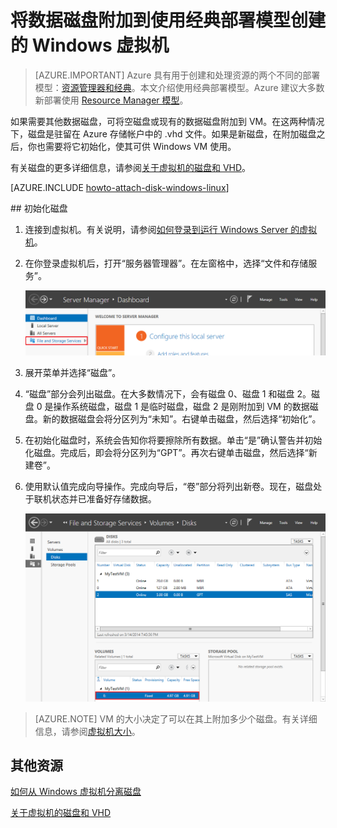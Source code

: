 <properties
	pageTitle="将磁盘附加到 VM | Azure"
	description="将数据磁盘附加到使用经典部署模型创建的 Windows 虚拟机并进行初始化。"
	services="virtual-machines-windows, storage"
	documentationCenter=""
	authors="cynthn"
	manager="timlt"
	editor="tysonn"
	tags="azure-service-management"/>

<tags
	ms.service="virtual-machines-windows"
	ms.date="05/17/2016"
	wacn.date="07/11/2016"/>

# 将数据磁盘附加到使用经典部署模型创建的 Windows 虚拟机

> [AZURE.IMPORTANT] Azure 具有用于创建和处理资源的两个不同的部署模型：[资源管理器和经典](/documentation/articles/resource-manager-deployment-model/)。本文介绍使用经典部署模型。Azure 建议大多数新部署使用 [Resource Manager 模型](/documentation/articles/virtual-machines-windows-attach-disk-portal/)。

如果需要其他数据磁盘，可将空磁盘或现有的数据磁盘附加到 VM。在这两种情况下，磁盘是驻留在 Azure 存储帐户中的 .vhd 文件。如果是新磁盘，在附加磁盘之后，你也需要将它初始化，使其可供 Windows VM 使用。

有关磁盘的更多详细信息，请参阅[关于虚拟机的磁盘和 VHD](/documentation/articles/virtual-machines-windows-about-disks-vhds/)。

[AZURE.INCLUDE [howto-attach-disk-windows-linux](../includes/howto-attach-disk-windows-linux.md)]

##<a id="initializeinWS"></a> 初始化磁盘

1. 连接到虚拟机。有关说明，请参阅[如何登录到运行 Windows Server 的虚拟机][logon]。

2. 在你登录虚拟机后，打开“服务器管理器”。在左窗格中，选择“文件和存储服务”。

	![打开服务器管理器](./media/virtual-machines-windows-classic-attach-disk/fileandstorageservices.png)

3. 展开菜单并选择“磁盘”。

4. “磁盘”部分会列出磁盘。在大多数情况下，会有磁盘 0、磁盘 1 和磁盘 2。磁盘 0 是操作系统磁盘，磁盘 1 是临时磁盘，磁盘 2 是刚附加到 VM 的数据磁盘。新的数据磁盘会将分区列为“未知”。右键单击磁盘，然后选择“初始化”。

5.	在初始化磁盘时，系统会告知你将要擦除所有数据。单击“是”确认警告并初始化磁盘。完成后，即会将分区列为“GPT”。再次右键单击磁盘，然后选择“新建卷”。

6.	使用默认值完成向导操作。完成向导后，“卷”部分将列出新卷。现在，磁盘处于联机状态并已准备好存储数据。

	![已成功初始化卷](./media/virtual-machines-windows-classic-attach-disk/newvolumecreated.png)

> [AZURE.NOTE] VM 的大小决定了可以在其上附加多少个磁盘。有关详细信息，请参阅[虚拟机大小](/documentation/articles/virtual-machines-windows-sizes/)。

## 其他资源

[如何从 Windows 虚拟机分离磁盘](/documentation/articles/virtual-machines-windows-classic-detach-disk/)

[关于虚拟机的磁盘和 VHD](/documentation/articles/virtual-machines-windows-about-disks-vhds/)

[logon]: /documentation/articles/virtual-machines-windows-classic-connect-logon/

<!---HONumber=Mooncake_0704_2016-->